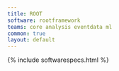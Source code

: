 ```yaml
---
title: ROOT
software: rootframework
teams: core analysis eventdata ml
common: true
layout: default
---
```


{% include softwarespecs.html %}
